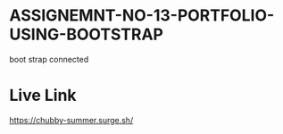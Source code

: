 # ASSIGNEMNT-NO-13-PORTFOLIO-USING-BOOTSTRAP
 boot strap connected

# Live Link
https://chubby-summer.surge.sh/
